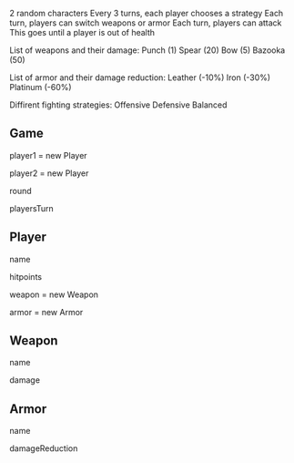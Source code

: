 2 random characters
Every 3 turns, each player chooses a strategy
Each turn, players can switch weapons or armor
Each turn, players can attack
This goes until a player is out of health

List of weapons and their damage:
Punch (1)
Spear (20)
Bow (5)
Bazooka (50)

List of armor and their damage reduction:
Leather (-10%)
Iron (-30%)
Platinum (-60%)

Diffirent fighting strategies:
Offensive
Defensive
Balanced

Game
-
player1 = new Player

player2 = new Player

round

playersTurn

Player
-
name

hitpoints

weapon = new Weapon

armor = new Armor

Weapon
-
name

damage

Armor
-
name

damageReduction
